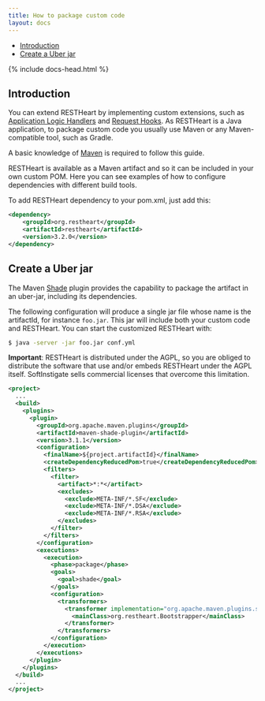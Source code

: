 ```yaml
---
title: How to package custom code
layout: docs
---
```


<div markdown="1" class="d-none d-xl-block col-xl-2 order-last bd-toc">

* [Introduction](#introduction)
* [Create a Uber jar](#create-a-uber-jar)

</div>

<div markdown="1" class="col-12 col-md-9 col-xl-8 py-md-3 bd-content">

{% include docs-head.html %} 


## Introduction

You can extend RESTHeart by implementing custom extensions, such as
[Application Logic Handlers](/learn/application-logic) and [Request
Hooks](/learn/request-hooks). As RESTHeart is a Java application, to package
custom code you usually use Maven or any Maven-compatible tool, such as
Gradle.

A basic knowledge of [Maven](https://maven.apache.org) is required to
follow this guide.

RESTHeart is available as a Maven artifact and so it can be included in
your own custom POM. Here you can see examples of how to configure
dependencies with different build tools.

To add RESTHeart dependency to your pom.xml, just add this:

``` xml
<dependency>
    <groupId>org.restheart</groupId>
    <artifactId>restheart</artifactId>
    <version>3.2.0</version>
</dependency>
```

## Create a Uber jar

The Maven [Shade](https://maven.apache.org/plugins/maven-shade-plugin/) plugin provides the capability to package the artifact in an uber-jar, including its dependencies.

The following configuration will produce a single jar file whose name is the artifactId, for instance `foo.jar`. This jar will include both your custom code and RESTHeart. You can start the customized RESTHeart with:

``` bash
$ java -server -jar foo.jar conf.yml
```

**Important**: RESTHeart is distributed under the AGPL, so you are obliged to distribute the software that use and/or embeds RESTHeart under the AGPL itself. SoftInstigate sells commercial licenses that overcome this limitation.


``` xml
<project>
  ...
  <build>
    <plugins>
      <plugin>
        <groupId>org.apache.maven.plugins</groupId>
        <artifactId>maven-shade-plugin</artifactId>
        <version>3.1.1</version>
        <configuration>
          <finalName>${project.artifactId}</finalName>
          <createDependencyReducedPom>true</createDependencyReducedPom>
          <filters>
            <filter>
              <artifact>*:*</artifact>
              <excludes>
                <exclude>META-INF/*.SF</exclude>
                <exclude>META-INF/*.DSA</exclude>
                <exclude>META-INF/*.RSA</exclude>
              </excludes>
            </filter>
          </filters>
        </configuration>
        <executions>
          <execution>
            <phase>package</phase>
            <goals>
              <goal>shade</goal>
            </goals>
            <configuration>
              <transformers>
                <transformer implementation="org.apache.maven.plugins.shade.resource.ManifestResourceTransformer">
                  <mainClass>org.restheart.Bootstrapper</mainClass>
                </transformer>
              </transformers>
            </configuration>
          </execution>
        </executions>
      </plugin>
    </plugins>
  </build>
  ...
</project>
```

</div>